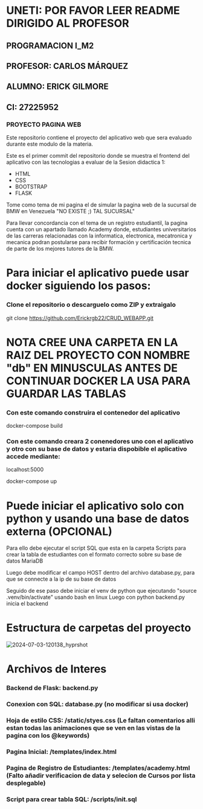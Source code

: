 # UNETI: POR FAVOR LEER README DIRIGIDO AL PROFESOR

 ## PROGRAMACION I_M2
 ## PROFESOR: CARLOS MÁRQUEZ
 ## ALUMNO: ERICK GILMORE
 ## CI: 27225952

### PROYECTO PAGINA WEB

Este repositorio contiene el proyecto del aplicativo web que sera evaluado 
durante este modulo de la materia.

Este es el primer commit del repositorio donde se muestra el frontend del aplicativo
con las tecnologias a evaluar de la Sesion didactica 1:

- HTML
- CSS
- BOOTSTRAP
- FLASK

Tome como tema de mi pagina el de simular la pagina web de la sucursal de BMW en 
Venezuela "NO EXISTE ;) TAL SUCURSAL"

Para llevar concordancia con el tema de un registro estudiantil, la pagina cuenta
con un apartado llamado Academy donde, estudiantes universitarios de las carreras
relacionadas con la informatica, electronica, mecatronica y mecanica podran postularse
para recibir formación y certificación tecnica de parte de los mejores tutores de la BMW.

# Para iniciar el aplicativo puede usar docker siguiendo los pasos:
### Clone el repositorio o descarguelo como ZIP y extraigalo
git clone https://github.com/Erickrgb22/CRUD_WEBAPP.git

# NOTA CREE UNA CARPETA EN LA RAIZ DEL PROYECTO CON NOMBRE "db" EN MINUSCULAS ANTES DE CONTINUAR DOCKER LA USA PARA GUARDAR LAS TABLAS 

### Con este comando construira el contenedor del aplicativo 
docker-compose build

### Con este comando creara 2 conenedores uno con el aplicativo y otro con su base de datos y estaria dispobible el aplicativo accede mediante:
localhost:5000

docker-compose up

# Puede iniciar el aplicativo solo con python y usando una base de datos externa (OPCIONAL)
Para ello debe ejecutar el script SQL que esta en la carpeta Scripts
para crear la tabla de estudiantes con el formato correcto sobre su base de datos MariaDB

Luego debe modificar el campo HOST dentro del archivo database.py, para que se connecte a la ip de su base de datos

Seguido de ese paso debe iniciar el venv de python que ejecutando "source .venv/bin/activate" usando bash en linux
Luego con python backend.py inicia el backend 

# Estructura de carpetas del proyecto
![2024-07-03-120138_hyprshot](https://github.com/Erickrgb22/E-SD1-PIM2_PROYECTOWEB_V27225952/assets/45826601/a22e4644-f8f4-4066-9240-d415bcfdc5e9)


# Archivos de Interes

### Backend de Flask: backend.py
### Conexion con SQL: database.py (no modificar si usa docker)
### Hoja de estilo CSS: /static/styes.css (Le faltan comentarios alli estan todas las animaciones que se ven en las vistas de la pagina con los @keywords)
### Pagina Inicial: /templates/index.html
### Pagina de Registro de Estudiantes: /templates/academy.html (Falto añadir verificacion de data y selecion de Cursos por lista desplegable)
### Script para crear tabla SQL: /scripts/init.sql
